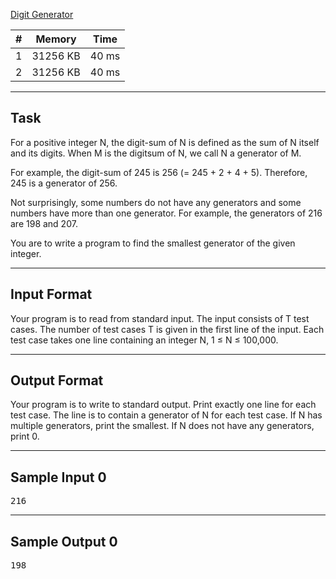 [Digit Generator](https://www.acmicpc.net/problem/2231)

| # | Memory   | Time  |
| - | -------- | ----- |
| 1 | 31256 KB | 40 ms |
| 2 | 31256 KB | 40 ms |

---

## Task
For a positive integer N, the digit-sum of N is defined as the sum of N itself and its digits. When M is the digitsum of N, we call N a generator of M.

For example, the digit-sum of 245 is 256 (= 245 + 2 + 4 + 5). Therefore, 245 is a generator of 256.

Not surprisingly, some numbers do not have any generators and some numbers have more than one generator. For example, the generators of 216 are 198 and 207.

You are to write a program to find the smallest generator of the given integer.

---

## Input Format
Your program is to read from standard input. The input consists of T test cases. The number of test cases T is given in the first line of the input. Each test case takes one line containing an integer N, 1 ≤ N ≤ 100,000.

---

## Output Format
Your program is to write to standard output. Print exactly one line for each test case. The line is to contain a generator of N for each test case. If N has multiple generators, print the smallest. If N does not have any generators, print 0.

---

## Sample Input 0
<pre>
216
</pre>
---

## Sample Output 0
<pre>
198
</pre>